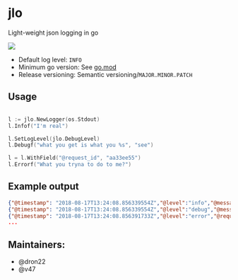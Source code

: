 # jlo

Light-weight json logging in go

![ ](https://media.giphy.com/media/l41lI61owQXsxHnvG/giphy.gif)

- Default log level: `INFO`
- Minimum go version: See [go.mod](./go.mod)
- Release versioning: Semantic versioning/`MAJOR.MINOR.PATCH`

## Usage

```go

l := jlo.NewLogger(os.Stdout)
l.Infof("I'm real")

l.SetLogLevel(jlo.DebugLevel)
l.Debugf("what you get is what you %s", "see")

l = l.WithField("@request_id", "aa33ee55")
l.Errorf("What you tryna to do to me?")

```

## Example output

```json
{"@timestamp": "2018-08-17T13:24:08.856339554Z","@level":"info","@message": "I'm real"}
{"@timestamp": "2018-08-17T13:24:08.856339554Z","@level":"debug","@message": "what you get is what you see"}
{"@timestamp": "2018-08-17T13:24:08.856391733Z","@level":"error","@request_id":"aa33ee55","@message": "What you tryna to do to me?"}
...
```

## Maintainers:

- @dron22
- @v47


